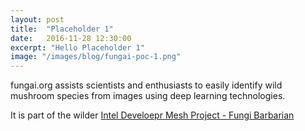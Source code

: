 ```yaml
---
layout: post
title:  "Placeholder 1"
date:   2016-11-28 12:30:00
excerpt: "Hello Placeholder 1"
image: "/images/blog/fungai-poc-1.png"
---
```


fungai.org assists scientists and enthusiasts to easily identify wild mushroom species from images using deep learning technologies.

It is part of the wilder <a href="https://devmesh.intel.com/projects/fungi-barbarian" target="_blank">Intel Develoepr Mesh Project - Fungi Barbarian</a>
